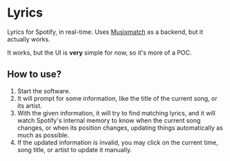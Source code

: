 Lyrics
======

Lyrics for Spotify, in real-time. Uses [Musixmatch](https://www.musixmatch.com) as a backend,
but it actually works.

It works, but the UI is **very** simple for now, so it's more of a POC.

## How to use?
1. Start the software.
2. It will prompt for some information, like the title of the current song, or its artist.
3. With the given information, it will try to find matching lyrics, and it will watch
   Spotify's internal memory to know when the current song changes, or when its position
   changes, updating things automatically as much as possible.
4. If the updated information is invalid, you may click on the current time, song title,
   or artist to update it manually.
